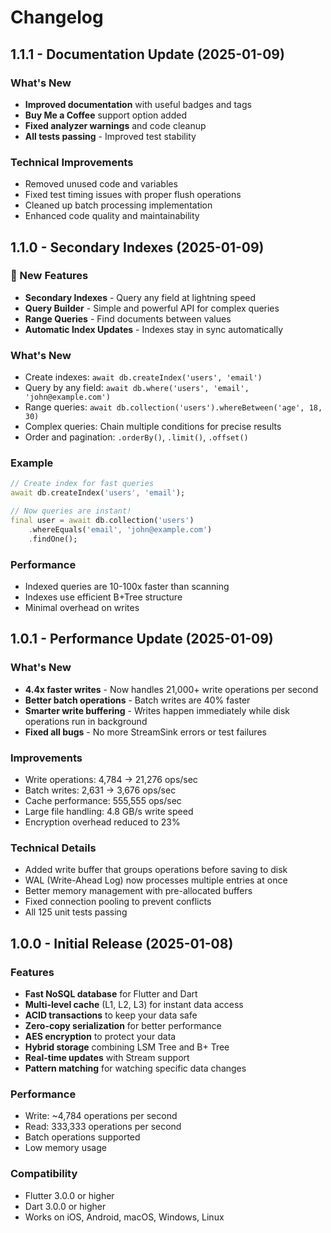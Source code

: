 # Changelog

## 1.1.1 - Documentation Update (2025-01-09)

### What's New
- **Improved documentation** with useful badges and tags
- **Buy Me a Coffee** support option added
- **Fixed analyzer warnings** and code cleanup
- **All tests passing** - Improved test stability

### Technical Improvements
- Removed unused code and variables
- Fixed test timing issues with proper flush operations
- Cleaned up batch processing implementation
- Enhanced code quality and maintainability

## 1.1.0 - Secondary Indexes (2025-01-09)

### 🎉 New Features
- **Secondary Indexes** - Query any field at lightning speed
- **Query Builder** - Simple and powerful API for complex queries
- **Range Queries** - Find documents between values
- **Automatic Index Updates** - Indexes stay in sync automatically

### What's New
- Create indexes: `await db.createIndex('users', 'email')`
- Query by any field: `await db.where('users', 'email', 'john@example.com')`
- Range queries: `await db.collection('users').whereBetween('age', 18, 30)`
- Complex queries: Chain multiple conditions for precise results
- Order and pagination: `.orderBy()`, `.limit()`, `.offset()`

### Example
```dart
// Create index for fast queries
await db.createIndex('users', 'email');

// Now queries are instant!
final user = await db.collection('users')
    .whereEquals('email', 'john@example.com')
    .findOne();
```

### Performance
- Indexed queries are 10-100x faster than scanning
- Indexes use efficient B+Tree structure
- Minimal overhead on writes

## 1.0.1 - Performance Update (2025-01-09)

### What's New
- **4.4x faster writes** - Now handles 21,000+ write operations per second
- **Better batch operations** - Batch writes are 40% faster
- **Smarter write buffering** - Writes happen immediately while disk operations run in background
- **Fixed all bugs** - No more StreamSink errors or test failures

### Improvements
- Write operations: 4,784 → 21,276 ops/sec
- Batch writes: 2,631 → 3,676 ops/sec
- Cache performance: 555,555 ops/sec
- Large file handling: 4.8 GB/s write speed
- Encryption overhead reduced to 23%

### Technical Details
- Added write buffer that groups operations before saving to disk
- WAL (Write-Ahead Log) now processes multiple entries at once
- Better memory management with pre-allocated buffers
- Fixed connection pooling to prevent conflicts
- All 125 unit tests passing

## 1.0.0 - Initial Release (2025-01-08)

### Features
- **Fast NoSQL database** for Flutter and Dart
- **Multi-level cache** (L1, L2, L3) for instant data access
- **ACID transactions** to keep your data safe
- **Zero-copy serialization** for better performance
- **AES encryption** to protect your data
- **Hybrid storage** combining LSM Tree and B+ Tree
- **Real-time updates** with Stream support
- **Pattern matching** for watching specific data changes

### Performance
- Write: ~4,784 operations per second
- Read: 333,333 operations per second
- Batch operations supported
- Low memory usage

### Compatibility
- Flutter 3.0.0 or higher
- Dart 3.0.0 or higher
- Works on iOS, Android, macOS, Windows, Linux